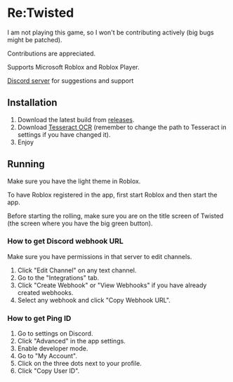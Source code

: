 # Re:Twisted

I am not playing this game, so I won't be contributing actively (big bugs might be patched).

Contributions are appreciated.

Supports Microsoft Roblox and Roblox Player.

[Discord server](https://discord.gg/yr7FsfGUXh) for suggestions and support

## Installation

1. Download the latest build from [releases](https://github.com/Okmada/ReTwisted/releases).
2. Download [Tesseract OCR](https://github.com/UB-Mannheim/tesseract/wiki) (remember to change the path to Tesseract in settings if you have changed it).
3. Enjoy

## Running

Make sure you have the light theme in Roblox.

To have Roblox registered in the app, first start Roblox and then start the app.

Before starting the rolling, make sure you are on the title screen of Twisted (the screen where you have the big green button).

### How to get Discord webhook URL

Make sure you have permissions in that server to edit channels.

1. Click "Edit Channel" on any text channel.
2. Go to the "Integrations" tab.
3. Click "Create Webhook" or "View Webhooks" if you have already created webhooks.
4. Select any webhook and click "Copy Webhook URL".

### How to get Ping ID

1. Go to settings on Discord.
2. Click "Advanced" in the app settings.
3. Enable developer mode.
4. Go to "My Account".
5. Click on the three dots next to your profile.
6. Click "Copy User ID".
